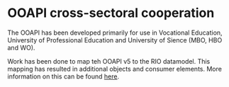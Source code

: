 # OOAPI cross-sectoral cooperation

The OOAPI has been developed primarily for use in Vocational Education, University of Professional Education and University of Sience (MBO, HBO and WO).

Work has been done to map teh OOAPI v5 to the RIO datamodel. This mapping has resulted in additional objects and consumer elements. More information on this can be found [here](technical/consumers-and-profiles/rio).
